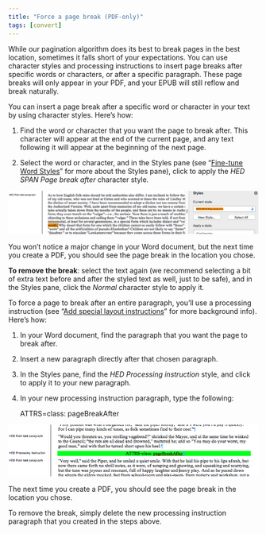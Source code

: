 ```yaml
---
title: "Force a page break (PDF-only)"
tags: [convert]
---
```

 
<html><body><section data-type="chapter" class="hsecchapter" data-hederis-type="hsecchapter" id="force-page-break" data-pi-attrs="id: force-page-break; data-tags: convert;" role="doc-chapter" data-tags="convert" data-author-name=" " data-book-title=" " title="Force a page break (PDF-only)"><p class="hblkp" data-hederis-type="hblkp" id="pUJFTZItt">While our pagination algorithm does its best to break pages in the best location, sometimes it falls short of your expectations. You can use character styles and processing instructions to insert page breaks after specific words or characters, or after a specific paragraph. These page breaks will only appear in your PDF, and your EPUB will still reflow and break naturally.</p><section class="hwprsubsection" data-hederis-type="hwprsubsection" id="pyJXc8MRQ" data-type="subsection" title="Subsection 1"><p class="hblkp" data-hederis-type="hblkp" id="pPW4IjLIt">You can insert a page break after a specific word or character in your text by using character styles. Here&#8217;s how:</p><ol class="hwprnumlist" data-hederis-type="hwprnumlist" id="pUmpVinKa"><li class="hblkoli" data-hederis-type="hblkoli" id="libD7krNj2"><p class="hblkoli" data-hederis-type="hblklip" id="pIujPhqaX">Find the word or character that you want the page to break after. This character will appear at the end of the current page, and any text following it will appear at the beginning of the next page.</p></li><li class="hblkoli" data-hederis-type="hblkoli" id="liglvpjlTP"><p class="hblkoli" data-hederis-type="hblklip" id="p8kgKqiyU">Select the word or character, and in the Styles pane (see &#8220;<a href="{% link _docs/fine-tune-styles.md %}" class="hspana" data-hederis-type="hspana" id="p7pq77N0h">Fine-tune Word Styles</a>&#8221; for more about the Styles pane), click to apply the <em data-hederis-type="hspanem" id="pzWJQVQgT">HED SPAN <em class="hspanem" data-hederis-type="hspanem" id="pnNKBL9dv">Page break after </em></em>character style<em class="hspanem" data-hederis-type="hspanem" id="pt2onnWxn">.</em></p></li></ol><img data-hederis-type="hblkimg" class="hblkimg" id="pwKjewnx7" src="/images/forcecharbr.png" data-img-src="/images/forcecharbr.png"/><p class="hblkp" data-hederis-type="hblkp" id="p3ZxpNEGT">You won&#8217;t notice a major change in your Word document, but the next time you create a PDF, you should see the page break in the location you chose.</p><p class="hblkp" data-hederis-type="hblkp" id="pxpbLz7nO"><strong data-hederis-type="hspanstrong" id="pCFIjSiLi">To remove the break</strong>: select the text again (we recommend selecting a bit of extra text before and after the styled text as well, just to be safe), and in the Styles pane, click the <em class="hspanem" data-hederis-type="hspanem" id="pYfzkifB4">Normal</em> character style to apply it.</p></section><section class="hwprsubsection" data-hederis-type="hwprsubsection" id="pVSOeIovM" data-type="subsection" title="Subsection 2"><p class="hblkp" data-hederis-type="hblkp" id="puhsPSYE1">To force a page to break after an entire paragraph, you&#8217;ll use a processing instruction (see &#8220;<a href="{% link _docs/custom-design.md %}" class="hspana" data-hederis-type="hspana" id="pi8HNDh0D">Add special layout instructions</a>&#8221; for more background info). Here&#8217;s how:</p><ol class="hwprnumlist" data-hederis-type="hwprnumlist" id="pVm7pLwNs"><li class="hblkoli" data-hederis-type="hblkoli" id="libzXmspnW"><p class="hblkoli" data-hederis-type="hblklip" id="psa7Qxjyp">In your Word document, find the paragraph that you want the page to break after.</p></li><li class="hblkoli" data-hederis-type="hblkoli" id="liV3X12doG"><p class="hblkoli" data-hederis-type="hblklip" id="psz0Kxqpo">Insert a new paragraph directly after that chosen paragraph.</p></li><li class="hblkoli" data-hederis-type="hblkoli" id="lihHGyp1kd"><p class="hblkoli" data-hederis-type="hblklip" id="p17Yd9KYr">In the Styles pane, find the <em class="hspanem" data-hederis-type="hspanem" id="pcsDdgXmV">HED Processing instruction</em> style, and click to apply it to your new paragraph.</p></li><li class="hblkoli" data-hederis-type="hblkoli" id="liwCYes11V"><p class="hblkoli" data-hederis-type="hblklip" id="pmn7uJwJj">In your new processing instruction paragraph, type the following:</p><div class="hwprliteral" data-hederis-type="hwprliteral" id="pmk2GlSll" data-type="programlisting" role="doc-example"><p class="hblkp" data-hederis-type="hblkp" id="pPwd8rPFU">ATTRS=class: pageBreakAfter</p></div></li></ol><img data-hederis-type="hblkimg" class="hblkimg" id="pndE11cCd" src="/images/forcebr.png" data-img-src="/images/forcebr.png"/><p class="hblkp" data-hederis-type="hblkp" id="pelR4ik61">The next time you create a PDF, you should see the page break in the location you chose.</p><p class="hblkp" data-hederis-type="hblkp" id="pfHk56OT1">To remove the break, simply delete the new processing instruction paragraph that you created in the steps above.</p></section></section></body></html>
